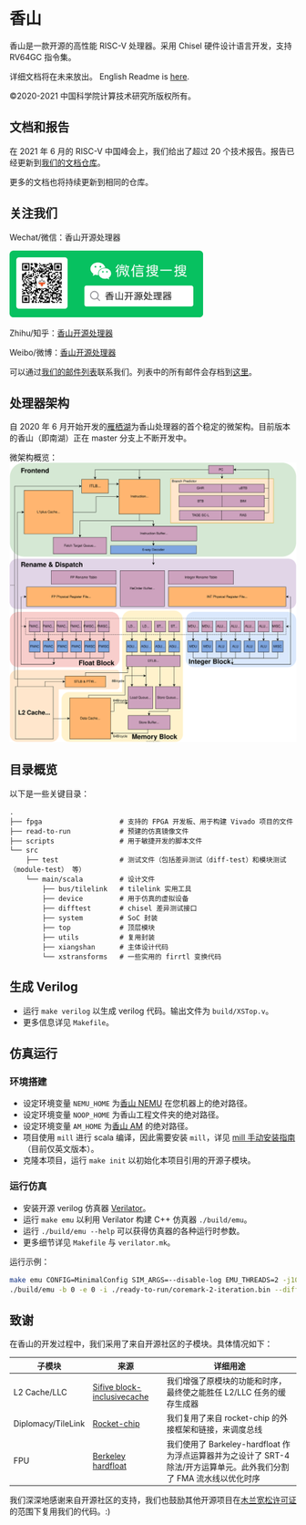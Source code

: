 # 香山

香山是一款开源的高性能 RISC-V 处理器。采用 Chisel 硬件设计语言开发，支持 RV64GC 指令集。

详细文档将在未来放出。
English Readme is [here](README.md).

©2020-2021 中国科学院计算技术研究所版权所有。

## 文档和报告

在 2021 年 6 月的 RISC-V 中国峰会上，我们给出了超过 20 个技术报告。报告已经更新到[我们的文档仓库](https://github.com/OpenXiangShan/XiangShan-doc)。

更多的文档也将持续更新到相同的仓库。

## 关注我们

Wechat/微信：香山开源处理器

<div align=left><img width="340" height="117" src="images/wechat.png"/></div>

Zhihu/知乎：[香山开源处理器](https://www.zhihu.com/people/openxiangshan)

Weibo/微博：[香山开源处理器](https://weibo.com/u/7706264932)

可以通过[我们的邮件列表](mailto:xiangshan-all@ict.ac.cn)联系我们。列表中的所有邮件会存档到[这里](https://www.mail-archive.com/xiangshan-all@ict.ac.cn/)。

## 处理器架构

自 2020 年 6 月开始开发的[雁栖湖](https://github.com/OpenXiangShan/XiangShan/tree/yanqihu)为香山处理器的首个稳定的微架构。目前版本的香山（即南湖）正在 master 分支上不断开发中。

微架构概览：
![xs-arch-single](xs-arch-simple.svg)

## 目录概览

以下是一些关键目录：

```
.
├── fpga                   # 支持的 FPGA 开发板、用于构建 Vivado 项目的文件
├── read-to-run            # 预建的仿真镜像文件
├── scripts                # 用于敏捷开发的脚本文件
└── src
    ├── test               # 测试文件（包括差异测试（diff-test）和模块测试（module-test） 等）
    └── main/scala         # 设计文件
        ├── bus/tilelink   # tilelink 实用工具
        ├── device         # 用于仿真的虚拟设备
        ├── difftest       # chisel 差异测试接口
        ├── system         # SoC 封装
        ├── top            # 顶层模块
        ├── utils          # 复用封装
        ├── xiangshan      # 主体设计代码
        └── xstransforms   # 一些实用的 firrtl 变换代码
```

## 生成 Verilog

* 运行 `make verilog` 以生成 verilog 代码。输出文件为 `build/XSTop.v`。
* 更多信息详见 `Makefile`。

## 仿真运行

### 环境搭建

* 设定环境变量 `NEMU_HOME` 为[香山 NEMU](https://github.com/OpenXiangShan/NEMU) 在您机器上的绝对路径。
* 设定环境变量 `NOOP_HOME` 为香山工程文件夹的绝对路径。
* 设定环境变量 `AM_HOME` 为[香山 AM](https://github.com/OpenXiangShan/nexus-am) 的绝对路径。
* 项目使用 `mill` 进行 scala 编译，因此需要安装 `mill`，详见 [mill 手动安装指南](https://com-lihaoyi.github.io/mill/mill/Intro_to_Mill.html#_installation)（目前仅英文版本）。
* 克隆本项目，运行 `make init` 以初始化本项目引用的开源子模块。

### 运行仿真

* 安装开源 verilog 仿真器 [Verilator](https://verilator.org/guide/latest/)。
* 运行 `make emu` 以利用 Verilator 构建 C++ 仿真器 `./build/emu`。
* 运行 `./build/emu --help` 可以获得仿真器的各种运行时参数。
* 更多细节详见 `Makefile` 与 `verilator.mk`。

运行示例：

```bash
make emu CONFIG=MinimalConfig SIM_ARGS=--disable-log EMU_THREADS=2 -j10
./build/emu -b 0 -e 0 -i ./ready-to-run/coremark-2-iteration.bin --diff ./ready-to-run/riscv64-nemu-interpreter-so
```

## 致谢

在香山的开发过程中，我们采用了来自开源社区的子模块。具体情况如下：

| 子模块         | 来源                                                       | 详细用途                                                       |
| ------------------ | ------------------------------------------------------------ | ------------------------------------------------------------ |
| L2 Cache/LLC       | [Sifive block-inclusivecache](https://github.com/ucb-bar/block-inclusivecache-sifive) | 我们增强了原模块的功能和时序，最终使之能胜任 L2/LLC 任务的缓存生成器 |
| Diplomacy/TileLink | [Rocket-chip](https://github.com/chipsalliance/rocket-chip)  | 我们复用了来自 rocket-chip 的外接框架和链接，来调度总线 |
| FPU                | [Berkeley hardfloat](https://github.com/ucb-bar/berkeley-hardfloat) | 我们使用了 Barkeley-hardfloat 作为浮点运算器并为之设计了 SRT-4 除法/开方运算单元。此外我们分割了 FMA 流水线以优化时序 |

我们深深地感谢来自开源社区的支持，我们也鼓励其他开源项目在[木兰宽松许可证](LICENSE)的范围下复用我们的代码。:)
